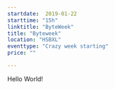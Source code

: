 ```yaml
---
startdate:  2019-01-22
starttime: "15h"
linktitle: "ByteWeek"
title: "Byteweek"
location: "HSBXL"
eventtype: "Crazy week starting"
price: ""

---
```



Hello World!